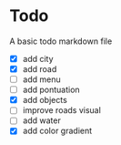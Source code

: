 # Todo

A basic todo markdown file

- [x] add city
- [x] add road
- [ ] add menu
- [ ] add pontuation
- [x] add objects
- [ ] improve roads visual
- [ ] add water
- [x] add color gradient